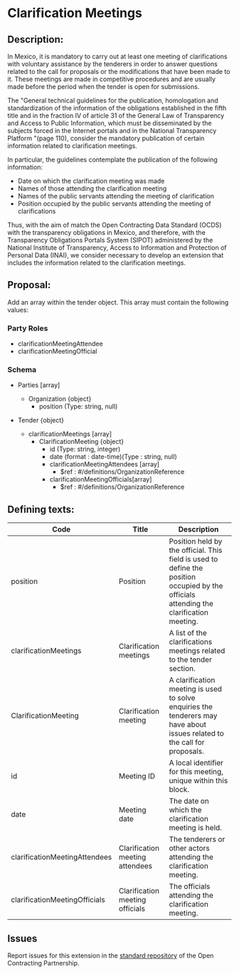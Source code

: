 # Clarification Meetings
## Description:

In Mexico, it is mandatory to carry out at least one meeting of clarifications with voluntary assistance by the tenderers in order to answer questions related to the call for proposals or the modifications that have been made to it. These meetings are made in competitive procedures and are usually made before the period when the tender is open for submissions.

The "General technical guidelines for the publication, homologation and standardization of the information of the obligations established in the fifth title and in the fraction IV of article 31 of the General Law of Transparency and Access to Public Information, which must be disseminated by the subjects forced in the Internet portals and in the National Transparency Platform "(page 110), consider the mandatory publication of certain information related to clarification meetings.

In particular, the guidelines contemplate the publication of the following information:
- Date on which the clarification meeting was made
- Names of those attending the clarification meeting
- Names of the public servants attending the meeting of clarification
- Position occupied by the public servants attending the meeting of clarifications

Thus, with the aim of match the Open Contracting Data Standard (OCDS) with the transparency obligations in Mexico, and therefore, with the Transparency Obligations Portals System (SIPOT) administered by the National Institute of Transparency, Access to Information and Protection of Personal Data (INAI), we consider necessary to develop an extension that includes the information related to the clarification meetings.

## Proposal:

Add an array within the tender object. This array must contain the following values:

### Party Roles

- clarificationMeetingAttendee
- clarificationMeetingOfficial

### Schema

- Parties [array]
  - Organization {object}
    - position (Type: string, null)

- Tender {object}
  - clarificationMeetings [array]
    - ClarificationMeeting {object}
      - id (Type: string, integer)
      - date  (format : date-time)(Type : string, null)
      - clarificationMeetingAttendees [array]
        - $ref : #/definitions/OrganizationReference
      - clarificationMeetingOfficials[array]
        - $ref : #/definitions/OrganizationReference

## Defining texts:

**Code** | **Title** | **Description**
--|--|--
position | Position | Position held by the official. This field is used to define the position occupied by the officials attending the clarification meeting.
clarificationMeetings | Clarification meetings | A list of the clarifications meetings related to the tender section.
ClarificationMeeting | Clarification meeting | A clarification meeting is used to solve enquiries the tenderers may have about issues related to the call for proposals.
id | Meeting ID | A local identifier for this meeting, unique within this block.
date | Meeting date | The date on which the clarification meeting is held.
clarificationMeetingAttendees | Clarification meeting attendees | The tenderers or other actors attending the clarification meeting.
clarificationMeetingOfficials | Clarification meeting officials | The officials attending the clarification meeting.

## Issues 

Report issues for this extension in the [standard repository](https://github.com/open-contracting/standard/issues/621) of the Open Contracting Partnership.
